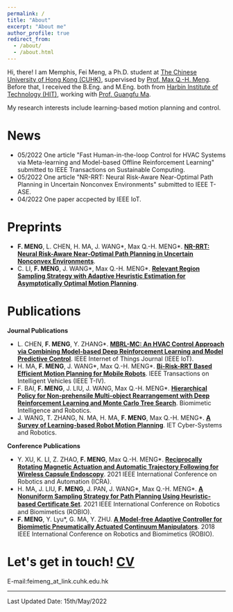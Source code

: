 ```yaml
---
permalink: /
title: "About"
excerpt: "About me"
author_profile: true
redirect_from: 
  - /about/
  - /about.html
---
```


Hi, there! I am Memphis, Fei Meng, a Ph.D. student at [The Chinese University of Hong Kong (CUHK)](https://www.cuhk.edu.hk/english/index.html), supervised by [Prof. Max Q.-H. Meng](https://www.ee.cuhk.edu.hk/~qhmeng/). Before that, I received the B.Eng. and M.Eng. both from [Harbin Institute of Technology (HIT)](http://en.hit.edu.cn/), working with [Prof. Guangfu Ma](http://homepage.hit.edu.cn/maguangfu). 

My research interests include learning-based motion planning and control.

News
======
- 05/2022 One article "Fast Human-in-the-loop Control for HVAC Systems via Meta-learning and Model-based Offline Reinforcement Learning" submitted to IEEE Transactions on Sustainable Computing.
- 05/2022 One article "NR-RRT: Neural Risk-Aware Near-Optimal Path Planning in Uncertain Nonconvex Environments" submitted to IEEE T-ASE.
- 04/2022 One paper accpected by IEEE IoT.

Preprints
======
- **F. MENG**, L. CHEN, H. MA, J. WANG\*, Max Q.-H. MENG\*. [**NR-RRT: Neural Risk-Aware Near-Optimal Path Planning in Uncertain Nonconvex Environments**]( https://arxiv.org/abs/2205.06951).
- C. LI, **F. MENG**, J. WANG\*, Max Q.-H. MENG\*. [**Relevant Region Sampling Strategy with Adaptive Heuristic Estimation for Asymptotically Optimal Motion Planning**](https://arxiv.org/abs/2111.00383).
    
Publications
===== 
**Journal Publications**
  - L. CHEN, **F. MENG**, Y. ZHANG\*. [**MBRL-MC: An HVAC Control Approach via Combining Model-based Deep Reinforcement Learning and Model Predictive Control**](https://ieeexplore.ieee.org/document/9747916/). IEEE Internet of Things Journal (IEEE IoT).
  - H. MA, **F. MENG**, J. WANG\*, Max Q.-H. MENG\*. [**Bi-Risk-RRT Based Efficient Motion Planning for Mobile Robots**](https://ieeexplore.ieee.org/document/9718167). IEEE Transactions on Intelligent Vehicles (IEEE T-IV).
  - F. BAI, **F. MENG**, J. LIU, J. WANG, Max Q.-H. MENG\*. [**Hierarchical Policy for Non-prehensile Multi-object Rearrangement with Deep Reinforcement Learning and Monte Carlo Tree Search**](https://arxiv.org/abs/2109.08973). Biomimetic Intelligence and Robotics.
  - J. WANG, T. ZHANG, N. MA, H. MA, **F. MENG**, Max Q.-H. MENG\*. [**A Survey of Learning-based Robot Motion Planning**](https://ietresearch.onlinelibrary.wiley.com/doi/full/10.1049/csy2.12020). IET Cyber-Systems and Robotics.

**Conference Publications**
  - Y. XU, K. LI, Z. ZHAO, **F. MENG**, Max Q.-H. MENG\*. [**Reciprocally Rotating Magnetic Actuation and Automatic Trajectory Following for Wireless Capsule Endoscopy**](https://ieeexplore.ieee.org/document/9561833). 2021 IEEE International Conference on Robotics and Automation (ICRA).
  - H. MA, J. LIU, **F. MENG**, J. PAN, J. WANG*, Max Q.-H. MENG\*. [**A Nonuniform Sampling Strategy for Path Planning Using Heuristic-based Certiﬁcate Set**](https://ieeexplore.ieee.org/document/9739494/). 2021 IEEE International Conference on Robotics and Biomimetics (ROBIO).
  - **F. MENG**, Y. Lyu\*, G. MA, Y. ZHU. [**A Model-free Adaptive Controller for Biomimetic Pneumatically Actuated Continuum Manipulators**](https://ieeexplore.ieee.org/document/8665233). 2018 IEEE International Conference on Robotics and Biomimetics (ROBIO).

Let's get in touch! [CV](/files/cv.pdf) 
========
E-mail:feimeng_at_link.cuhk.edu.hk

------------
<script type="text/javascript" src="//rf.revolvermaps.com/0/0/5.js?i=5d4rkzrp854&amp;m=0&amp;c=ff0000&amp;cr1=ffffff" async="async"></script>

Last Updated Date: 15th/May/2022
